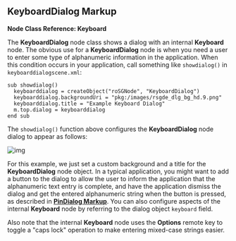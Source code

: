 ## KeyboardDialog Markup

**Node Class Reference: Keyboard**

The **KeyboardDialog** node class shows a dialog with an internal **Keyboard** node. The obvious use for a **KeyboardDialog** node is when you need a user to enter some type of alphanumeric information in the application. When this condition occurs in your application, call something like `showdialog()` in `keyboarddialogscene.xml`:

```
sub showdialog()
  keyboarddialog = createObject("roSGNode", "KeyboardDialog")
  keyboarddialog.backgroundUri = "pkg:/images/rsgde_dlg_bg_hd.9.png"
  keyboarddialog.title = "Example Keyboard Dialog"
  m.top.dialog = keyboarddialog
end sub
```

The `showdialog()` function above configures the **KeyboardDialog** node dialog to appear as follows:

![img](https://sdkdocs.roku.com/download/attachments/4262970/keyboarddialogdoc.jpg?version=2&modificationDate=1472838275003&api=v2)

For this example, we just set a custom background and a title for the **KeyboardDialog** node object. In a typical application, you might want to add a button to the dialog to allow the user to inform the application that the alphanumeric text entry is complete, and have the application dismiss the dialog and get the entered alphanumeric string when the button is pressed, as described in [**PinDialog Markup**](https://github.com/rokudev/samples/tree/master/ux%20components/dialogs). You can also configure aspects of the internal **Keyboard** node by referring to the dialog object `keyboard` field.

Also note that the internal **Keyboard** node uses the **Options** remote key to toggle a "caps lock" operation to make entering mixed-case strings easier.